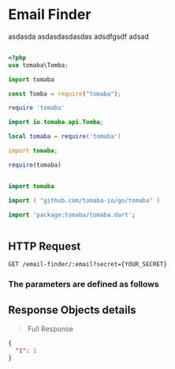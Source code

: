 # Email Finder

asdasda
asdasdasdasdas adsdfgsdf adsad

```shell

```

```php
<?php
use tomaba\Tomba;

```

```python
import tomaba

```

```javascript
const Tomba = require("tomaba");

```

```ruby
require 'tomaba'

```

```java
import io.tomaba.api.Tomba;

```

```lua
local tomaba = require('tomaba')

```

```d
import tomaba;

```

```r
require(tomaba)

```

```elixir

```

```swift
import tomaba

```

```go
import ( "github.com/tomaba-io/go/tomaba" )

```

```dart
import 'package:tomaba/tomaba.dart';

```

```powershell

```

## HTTP Request

`GET /email-finder/:email?secret={YOUR_SECRET}`

### The parameters are defined as follows

## Response  Objects details

> Full Response

```json
{
  "1": 1
}
```
